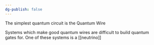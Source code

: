 ```yaml
---
dg-publish: false
---
```

The simplest quantum circuit is the Quantum Wire

Systems which make good quantum wires are difficult to build quantum gates for. 
One of these systems is a [[neutrino]]

